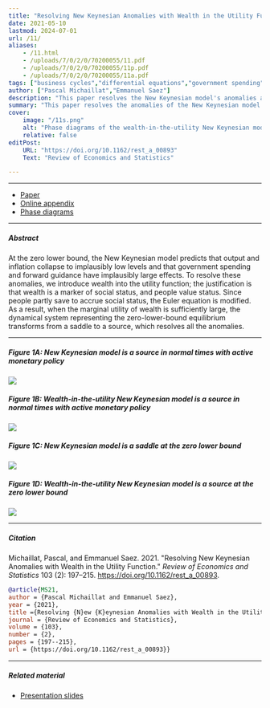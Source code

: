 ```yaml
---
title: "Resolving New Keynesian Anomalies with Wealth in the Utility Function" 
date: 2021-05-10
lastmod: 2024-07-01
url: /11/
aliases:
    - /11.html
    - /uploads/7/0/2/0/70200055/11.pdf
    - /uploads/7/0/2/0/70200055/11p.pdf
    - /uploads/7/0/2/0/70200055/11a.pdf
tags: ["business cycles","differential equations","government spending","monetary policy","New Keynesian model","optimal control","social psychology","wealth in the utility","forward-guidance puzzle","multiplier puzzle","fiscal multiplier","zero lower bound","Euler equation","Phillips curve"]
author: ["Pascal Michaillat","Emmanuel Saez"]
description: "This paper resolves the New Keynesian model's anomalies at the zero lower bound by introducing wealth in the utility function. Published in REStat, 2021."
summary: "This paper resolves the anomalies of the New Keynesian model at the zero lower bound—explosive recession, forward-guidance puzzle, multiplier puzzle—by introducing wealth into the utility function."
cover:
    image: "/11s.png"
    alt: "Phase diagrams of the wealth-in-the-utility New Keynesian model"
    relative: false
editPost:
    URL: "https://doi.org/10.1162/rest_a_00893"
    Text: "Review of Economics and Statistics"

---
```


---

+ [Paper](/11.pdf)
+ [Online appendix](/11a.pdf)
+ [Phase diagrams](https://github.com/pmichaillat/wunk)

---

##### Abstract

At the zero lower bound, the New Keynesian model predicts that output and inflation collapse to implausibly low levels and that government spending and forward guidance have implausibly large effects. To resolve these anomalies, we introduce wealth into the utility function; the justification is that wealth is a marker of social status, and people value status. Since people partly save to accrue social status, the Euler equation is modified. As a result, when the marginal utility of wealth is sufficiently large, the dynamical system representing the zero-lower-bound equilibrium transforms from a saddle to a source, which resolves all the anomalies.

---

##### Figure 1A:  New Keynesian model is a source in normal times with active monetary policy

![](/11a.png)

##### Figure 1B:  Wealth-in-the-utility New Keynesian model is a source in normal times with active monetary policy

![](/11b.png)

##### Figure 1C:  New Keynesian model is a saddle at the zero lower bound

![](/11c.png)

##### Figure 1D:  Wealth-in-the-utility New Keynesian model is a source at the zero lower bound

![](/11d.png)


---

##### Citation

Michaillat, Pascal, and Emmanuel Saez. 2021. "Resolving New Keynesian Anomalies with Wealth in the Utility Function." *Review of Economics and Statistics* 103 (2): 197–215. https://doi.org/10.1162/rest_a_00893.

```BibTeX
@article{MS21,
author = {Pascal Michaillat and Emmanuel Saez},
year = {2021},
title ={Resolving {N}ew {K}eynesian Anomalies with Wealth in the Utility Function},
journal = {Review of Economics and Statistics},
volume = {103},
number = {2},
pages = {197--215},
url = {https://doi.org/10.1162/rest_a_00893}}
```

---

##### Related material

+ [Presentation slides](/11p.pdf)